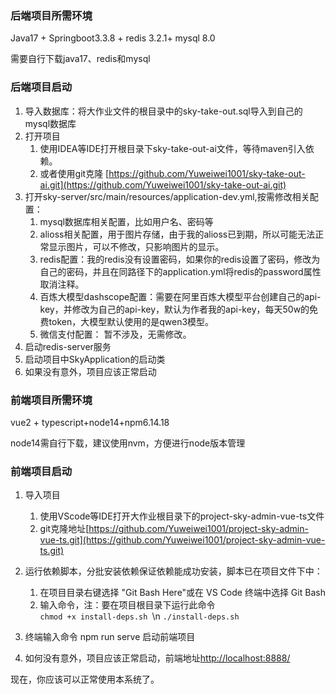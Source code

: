 ### 后端项目所需环境
Java17 + Springboot3.3.8 + redis 3.2.1+ mysql 8.0

需要自行下载java17、redis和mysql

### 后端项目启动 
1. 导入数据库：将大作业文件的根目录中的sky-take-out.sql导入到自己的mysql数据库
2. 打开项目
    1. 使用IDEA等IDE打开根目录下sky-take-out-ai文件，等待maven引入依赖。
    2. 或者使用git克隆 [https://github.com/Yuweiwei1001/sky-take-out-ai.git](https://github.com/Yuweiwei1001/sky-take-out-ai.git)
3. 打开sky-server/src/main/resources/application-dev.yml,按需修改相关配置：
    1. mysql数据库相关配置，比如用户名、密码等
    2. alioss相关配置，用于图片存储，由于我的alioss已到期，所以可能无法正常显示图片，可以不修改，只影响图片的显示。
    3. redis配置：我的redis没有设置密码，如果你的redis设置了密码，修改为自己的密码，并且在同路径下的application.yml将redis的password属性取消注释。
    4. 百炼大模型dashscope配置：需要在阿里百炼大模型平台创建自己的api-key，并修改为自己的api-key，默认为作者我的api-key，每天50w的免费token，大模型默认使用的是qwen3模型。
    5. 微信支付配置： 暂不涉及，无需修改。
3. 启动redis-server服务
4. 启动项目中SkyApplication的启动类
5. 如果没有意外，项目应该正常启动

### 前端项目所需环境
vue2 + typescript+node14+npm6.14.18

node14需自行下载，建议使用nvm，方便进行node版本管理 

### 前端项目启动
1. 导入项目
    1. 使用VScode等IDE打开大作业根目录下的project-sky-admin-vue-ts文件
    2. git克隆地址[https://github.com/Yuweiwei1001/project-sky-admin-vue-ts.git](https://github.com/Yuweiwei1001/project-sky-admin-vue-ts.git)
2. 运行依赖脚本，分批安装依赖保证依赖能成功安装，脚本已在项目文件下中：
    1. 在项目目录右键选择 "Git Bash Here"或在 VS Code 终端中选择 Git Bash
    2. 输入命令，注：要在项目根目录下运行此命令   
`chmod +x install-deps.sh `\n
`./install-deps.sh`

3. 终端输入命令 npm run serve 启动前端项目
4. 如何没有意外，项目应该正常启动，前端地址[http://localhost:8888/](http://localhost:8888/)



现在，你应该可以正常使用本系统了。

